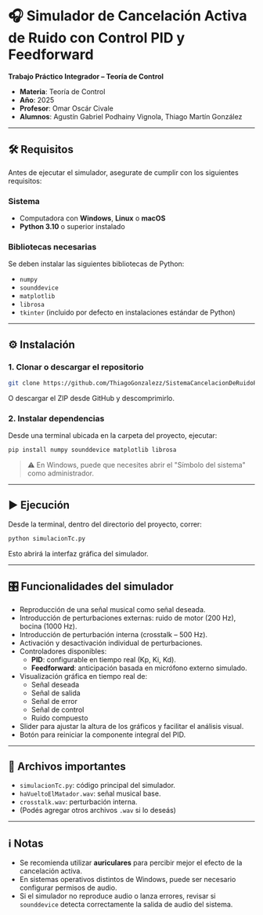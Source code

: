 # 🎧 Simulador de Cancelación Activa de Ruido con Control PID y Feedforward

**Trabajo Práctico Integrador – Teoría de Control**

- **Materia**: Teoría de Control  
- **Año**: 2025  
- **Profesor**: Omar Oscár Civale
- **Alumnos**: Agustín Gabriel Podhainy Vignola, Thiago Martín González

---

## 🛠 Requisitos

Antes de ejecutar el simulador, asegurate de cumplir con los siguientes requisitos:

### Sistema

- Computadora con **Windows**, **Linux** o **macOS**
- **Python 3.10** o superior instalado

### Bibliotecas necesarias

Se deben instalar las siguientes bibliotecas de Python:

- `numpy`
- `sounddevice`
- `matplotlib`
- `librosa`
- `tkinter` (incluido por defecto en instalaciones estándar de Python)

---

## ⚙️ Instalación

### 1. Clonar o descargar el repositorio

```bash
git clone https://github.com/ThiagoGonzalezz/SistemaCancelacionDeRuidoPID.git
```

O descargar el ZIP desde GitHub y descomprimirlo.

### 2. Instalar dependencias

Desde una terminal ubicada en la carpeta del proyecto, ejecutar:

```bash
pip install numpy sounddevice matplotlib librosa
```

> ⚠️ En Windows, puede que necesites abrir el "Símbolo del sistema" como administrador.

---

## ▶️ Ejecución

Desde la terminal, dentro del directorio del proyecto, correr:

```bash
python simulacionTc.py
```

Esto abrirá la interfaz gráfica del simulador.

---

## 🎛 Funcionalidades del simulador

- Reproducción de una señal musical como señal deseada.
- Introducción de perturbaciones externas: ruido de motor (200 Hz), bocina (1000 Hz).
- Introducción de perturbación interna (crosstalk – 500 Hz).
- Activación y desactivación individual de perturbaciones.
- Controladores disponibles:
  - **PID**: configurable en tiempo real (Kp, Ki, Kd).
  - **Feedforward**: anticipación basada en micrófono externo simulado.
- Visualización gráfica en tiempo real de:
  - Señal deseada
  - Señal de salida
  - Señal de error
  - Señal de control
  - Ruido compuesto
- Slider para ajustar la altura de los gráficos y facilitar el análisis visual.
- Botón para reiniciar la componente integral del PID.

---

## 📁 Archivos importantes

- `simulacionTc.py`: código principal del simulador.
- `haVueltoElMatador.wav`: señal musical base.
- `crosstalk.wav`: perturbación interna.
- (Podés agregar otros archivos `.wav` si lo deseás)

---

## ℹ️ Notas

- Se recomienda utilizar **auriculares** para percibir mejor el efecto de la cancelación activa.
- En sistemas operativos distintos de Windows, puede ser necesario configurar permisos de audio.
- Si el simulador no reproduce audio o lanza errores, revisar si `sounddevice` detecta correctamente la salida de audio del sistema.


